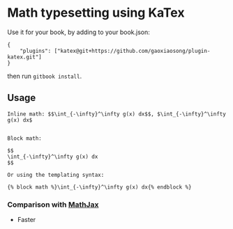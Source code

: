 Math typesetting using KaTex
==============

Use it for your book, by adding to your book.json:

```
{
    "plugins": ["katex@git+https://github.com/gaoxiaosong/plugin-katex.git"]
}
```

then run `gitbook install`.

## Usage

```
Inline math: $$\int_{-\infty}^\infty g(x) dx$$, $\int_{-\infty}^\infty g(x) dx$


Block math:

$$
\int_{-\infty}^\infty g(x) dx
$$

Or using the templating syntax:

{% block math %}\int_{-\infty}^\infty g(x) dx{% endblock %}
```


### Comparison with [MathJax](https://github.com/GitbookIO/plugin-mathjax)

- Faster

